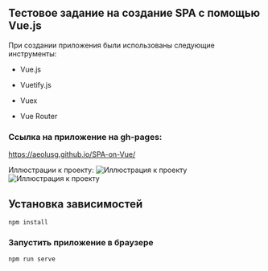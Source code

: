 ## Тестовое задание на создание SPA с помощью Vue.js

При создании приложения были использованы следующие инструменты:

- Vue.js

- Vuetify.js

- Vuex

- Vue Router

### Ссылка на приложение на gh-pages:

<https://aeolusg.github.io/SPA-on-Vue/>

Иллюстрации к проекту:
![Иллюстрация к проекту](https://github.com/AeolusG/SPA-on-Vue/blob/main/src/assets/imgs/promo.png) 
![Иллюстрация к проекту](https://github.com/AeolusG/SPA-on-Vue/blob/main/src/assets/imgs/promo2.png) 

## Установка зависимостей

```
npm install
```

### Запустить приложение в браузере

```
npm run serve
```

